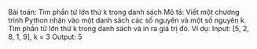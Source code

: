 Bài toán: Tìm phần tử lớn thứ k trong danh sách
Mô tả: Viết một chương trình Python nhận vào một danh sách các số nguyên và một số nguyên k. Tìm phần tử lớn thứ k trong danh sách và in ra giá trị đó.
Ví dụ:
Input: [5, 2, 8, 1, 9], k = 3
Output: 5